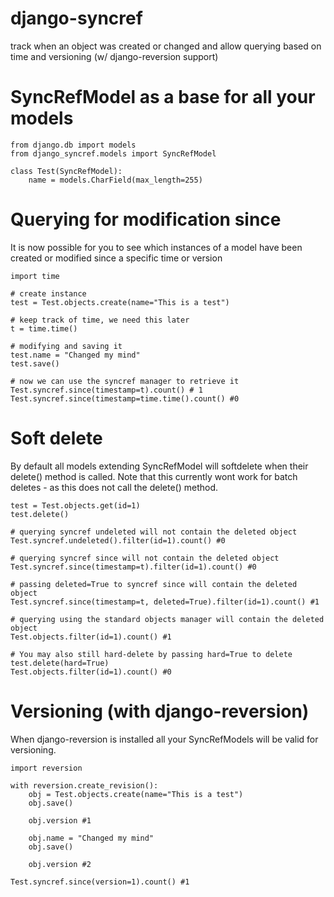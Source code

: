 # django-syncref
track when an object was created or changed and allow querying based on time and versioning (w/ django-reversion support)

# SyncRefModel as a base for all your models
    
    from django.db import models
    from django_syncref.models import SyncRefModel
    
    class Test(SyncRefModel):
        name = models.CharField(max_length=255)

# Querying for modification since

It is now possible for you to see which instances of a model have been created or modified
since a specific time or version

    import time

    # create instance
    test = Test.objects.create(name="This is a test")

    # keep track of time, we need this later
    t = time.time()

    # modifying and saving it
    test.name = "Changed my mind"
    test.save()

    # now we can use the syncref manager to retrieve it
    Test.syncref.since(timestamp=t).count() # 1
    Test.syncref.since(timestamp=time.time().count() #0


# Soft delete

By default all models extending SyncRefModel will softdelete when their delete() method is called.
Note that this currently wont work for batch deletes - as this does not call the delete() method.

    test = Test.objects.get(id=1)
    test.delete()

    # querying syncref undeleted will not contain the deleted object
    Test.syncref.undeleted().filter(id=1).count() #0

    # querying syncref since will not contain the deleted object
    Test.syncref.since(timestamp=t).filter(id=1).count() #0

    # passing deleted=True to syncref since will contain the deleted object
    Test.syncref.since(timestamp=t, deleted=True).filter(id=1).count() #1

    # querying using the standard objects manager will contain the deleted object
    Test.objects.filter(id=1).count() #1

    # You may also still hard-delete by passing hard=True to delete
    test.delete(hard=True)
    Test.objects.filter(id=1).count() #0

# Versioning (with django-reversion)

When django-reversion is installed all your SyncRefModels will be valid for versioning.

    import reversion

    with reversion.create_revision():
        obj = Test.objects.create(name="This is a test")
        obj.save()
  
        obj.version #1
        
        obj.name = "Changed my mind"
        obj.save()

        obj.version #2

    Test.syncref.since(version=1).count() #1

